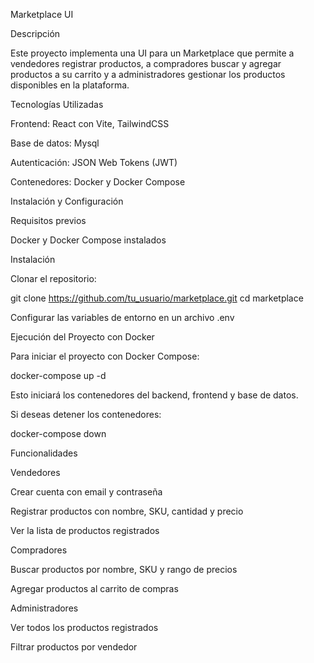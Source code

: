 Marketplace UI 

Descripción

Este proyecto implementa una UI para un Marketplace que permite a vendedores registrar productos, a compradores buscar y agregar productos a su carrito y a administradores gestionar los productos disponibles en la plataforma.

Tecnologías Utilizadas

Frontend: React con Vite, TailwindCSS


Base de datos: Mysql

Autenticación: JSON Web Tokens (JWT)

Contenedores: Docker y Docker Compose

Instalación y Configuración

Requisitos previos

Docker y Docker Compose instalados

Instalación

Clonar el repositorio:

git clone https://github.com/tu_usuario/marketplace.git
cd marketplace

Configurar las variables de entorno en un archivo .env 

Ejecución del Proyecto con Docker

Para iniciar el proyecto con Docker Compose:

docker-compose up -d

Esto iniciará los contenedores del backend, frontend y base de datos.

Si deseas detener los contenedores:

docker-compose down

Funcionalidades

Vendedores

Crear cuenta con email y contraseña

Registrar productos con nombre, SKU, cantidad y precio

Ver la lista de productos registrados

Compradores

Buscar productos por nombre, SKU y rango de precios

Agregar productos al carrito de compras

Administradores

Ver todos los productos registrados

Filtrar productos por vendedor


